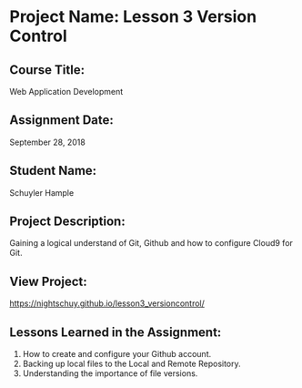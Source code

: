 # Project Name:  Lesson 3 Version Control


## Course Title:
Web Application Development

## Assignment Date:  
September 28, 2018

## Student Name:  
Schuyler Hample

## Project Description:
Gaining a logical understand of Git, Github and how to configure Cloud9 for Git.

## View Project:
https://nightschuy.github.io/lesson3_versioncontrol/

## Lessons Learned in the Assignment:
1. How to create and configure your Github account.
2. Backing up local files to the Local and Remote Repository.
3. Understanding the importance of file versions.

